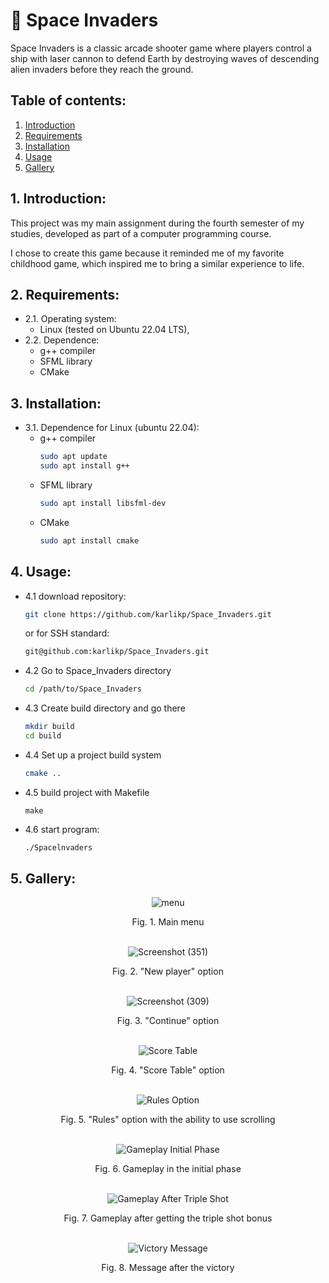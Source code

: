 
# 👾 Space Invaders
Space Invaders is a classic arcade shooter game where players control a ship with laser cannon to defend Earth by destroying waves of descending alien invaders before they reach the ground.

## Table of contents:
1. [Introduction](#1-introduction)
2. [Requirements](#2-requirements)
3. [Installation](#3-installation)
4. [Usage](#4-usage)
5. [Gallery](#5-gallery)
   
## 1. Introduction:

This project was my main assignment during the fourth semester of my studies, developed as part of a computer programming course.

I chose to create this game because it reminded me of my favorite childhood game, which inspired me to bring a similar experience to life.

## 2. Requirements:
   - 2.1. Operating system:
       - Linux (tested on Ubuntu 22.04 LTS),
       <!--- Windows (tested on Windows 11).-->
   - 2.2. Dependence:
       - g++ compiler
       - SFML library
       - CMake

## 3. Installation:
   - 3.1. Dependence for Linux (ubuntu 22.04):
       - g++ compiler
         ```bash
         sudo apt update
         sudo apt install g++
         ```
       - SFML library
         ```bash
         sudo apt install libsfml-dev
         ```
       - CMake
         ```bash
         sudo apt install cmake
         ```
  <!-- - 3.2. Dependence for Windows:
       - g++ compiler (https://www.msys2.org/)
       - configured SFML library (https://www.sfml-dev.org/download.php)
       - CMake (https://cmake.org/download/)-->

## 4. Usage:
   - 4.1 download repository:
      ```bash
      git clone https://github.com/karlikp/Space_Invaders.git
      ```
      or for SSH standard:
      ```bash
      git@github.com:karlikp/Space_Invaders.git
      ```
   - 4.2 Go to Space_Invaders directory
      ```bash
      cd /path/to/Space_Invaders
      ```
   - 4.3 Create build directory and go there
      ```bash
      mkdir build
      cd build
      ```
   - 4.4 Set up a project build system
      ```bash
      cmake ..
      ```
   - 4.5 build project with Makefile
      ```
      make
      ```
   - 4.6 start program:
     ```bash
     ./Spacelnvaders
     ```
      <!--- on Windows:
        ```bash
        SpaceInvaders
        ```-->
## 5. Gallery:

<div align="center">
  <img src="https://github.com/user-attachments/assets/42730d4b-dde6-4afd-85a4-f89dac8c2d70" alt="menu">
  <p>Fig. 1. Main menu</p>
</div>
<br>

<div align="center">
  <img src="https://github.com/user-attachments/assets/fa20878b-772c-4e59-af6b-8ef8f80ab02f" alt="Screenshot (351)">
  <p>Fig. 2. "New player" option</p>
</div>
<br>

<div align="center">
  <img src="https://github.com/user-attachments/assets/08577581-5845-4e02-b3c8-2cee7c522774" alt="Screenshot (309)">
  <p>Fig. 3. "Continue" option</p>
</div>
<br>

<div align="center">
  <img src="https://github.com/user-attachments/assets/70709a57-2552-493b-a331-40f6f305e804" alt="Score Table">
  <p>Fig. 4. "Score Table" option</p>
</div>
<br>

<div align="center">
  <img src="https://github.com/user-attachments/assets/8a500db2-0e85-4b60-9ad9-35bb3035ac08" alt="Rules Option">
  <p>Fig. 5. "Rules" option with the ability to use scrolling</p>
</div>
<br>

<div align="center">
  <img src="https://github.com/user-attachments/assets/3e12aa2f-4141-4148-98d9-619461d3d652" alt="Gameplay Initial Phase">
  <p>Fig. 6. Gameplay in the initial phase</p>
</div>
<br>

<div align="center">
  <img src="https://github.com/user-attachments/assets/ea6c5803-6010-459e-bcfe-be9818cc5743" alt="Gameplay After Triple Shot">
  <p>Fig. 7. Gameplay after getting the triple shot bonus</p>
</div>
<br>

<div align="center">
  <img src="https://github.com/user-attachments/assets/5a4ead27-4ff7-4cfa-b672-7d2a8a69f169" alt="Victory Message">
  <p>Fig. 8. Message after the victory</p>
</div>
<br>















